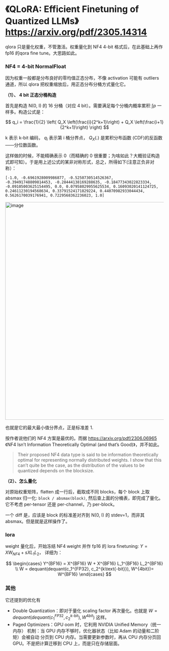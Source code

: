 # 《QLoRA: Efficient Finetuning of Quantized LLMs》 https://arxiv.org/pdf/2305.14314

qlora 只是量化权重，不管激活。权重量化到 NF4 4-bit 格式后，在此基础上再作 fp16 的qora fine tune。大思路如此。

### NF4 = 4-bit NormalFloat

因为权重一般都是分布良好的零均值正态分布，不像 activation 可能有 outliers 通道，所以 qlora 把权重缩放后，用正态分布分桶方式量化它。

**（1）、 4 bit 正态分桶构造**

首先是构造 N(0, I) 的 16 分桶（对应 4 bit）。需要满足每个分桶内概率累积 $\int p$ 一样多。构造公式是：

$$
q_i = \frac{1}{2} \left( Q_X \left(\frac{i}{2^k+1}\right) + Q_X \left(\frac{i+1}{2^k+1}\right) \right)
$$

k 表示 k-bit 编码， $q_i$ 表示第 i 桶分界点， $Q_X(.)$ 是累积分布函数 (CDF)的反函数——分位数函数。

这样做的时候，不能精确表示 0（而精确的 0 很重要；为啥如此？大概验证构造式即可知）。于是用上述公式的某非对称形式，总之，所得如下(注意正负非对称）：

```
[-1.0, -0.6961928009986877, -0.5250730514526367,
-0.39491748809814453, -0.28444138169288635, -0.18477343022823334,
-0.09105003625154495, 0.0, 0.07958029955625534, 0.16093020141124725,
0.24611230194568634, 0.33791524171829224, 0.44070982933044434,
0.5626170039176941, 0.7229568362236023, 1.0]
```

<img width="1100" height="692" alt="image" src="https://github.com/user-attachments/assets/3f600121-ec6a-464e-b0bc-f2103c00f9fe" />

也就是它的最大最小值分界点，正是标准差 1.

按作者说他们的 NF4 方案是最优的。而据 https://arxiv.org/pdf/2306.06965 《NF4 Isn’t Information Theoretically Optimal (and that’s Good)》，并不如此。
> Their proposed NF4 data type is said to be information theoretically optimal for representing
normally distributed weights. I show that this can’t quite be the case, as the distribution of the
values to be quantized depends on the blocksize.

**（2）、怎么量化**

对原始权重矩阵，flatten 成一行后，截取成不同 blocks，每个 block 上取 absmax 归一化: `block / absmax(block)`, 然后查上面的分桶表，即完成了量化。它不考虑 per-tensor 还是 per-channel，乃 per-block。

一个 diff 是，应该是 block 的标准差对齐到 N(0, I) 的 stdev=1，而非其 absmax。但是就是这样操作了。

### lora

weight 量化后，开始冻结 NF4 weight 并作 fp16 的 lora finetuning: $Y = X W_{NF4} + s X L_1 L_2$， 详细为：

$$
\begin{cases}
Y^{BF16} = X^{BF16} W + X^{BF16} L_1^{BF16} L_2^{BF16} \\
W = dequant(dequant(c_1^{FP32}, c_2^{k\text{-bit}}), W^{4bit})= W^{BF16}
\end{cases}
$$

### 其他

它还提到的优化有
- Double Quantization：即对于量化 scaling factor 再次量化。也就是 $W = dequant(dequant(c_1^{FP32}, c_2^{k\text{-bit}}), W^{4bit})$ 这样。
- Paged Optimizers：GPU oom 时，它利用 NVIDIA Unified Memory（统一内存） 机制：当 GPU 内存不够时，优化器状态（比如 Adam 的动量和二阶矩）会被自动 分页到 CPU 内存。当需要更新参数时，再从 CPU 内存分页回 GPU。不是把计算迁移到 CPU 上，而是只在存储层面。
